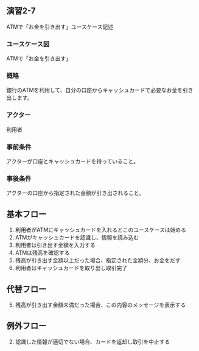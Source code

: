## 演習2-7

ATMで「お金を引き出す」ユースケース記述

### ユースケース図

ATMで「お金を引き出す」

### 概略

銀行のATMを利用して、自分の口座からキャッシュカードで必要なお金を引き出します。

### アクター
利用者

### 事前条件
アクターが口座とキャッシュカードを持っていること。

### 事後条件
アクターの口座から指定された金額が引き出されること。

## 基本フロー
1. 利用者がATMにキャッシュカードを入れるとこのユースケースは始める
2. ATMがキャッシュカードを認識し、情報を読み込む
3. 利用者は引き出す金額を入力する
4. ATMは残高を確認する
5. 残高が引き出す金額以上だった場合、指定された金額分、お金をだす
6. 利用者はキャッシュカードを取り出し取引完了

## 代替フロー
5. 残高が引き出す金額未満だった場合、この内容のメッセージを表示する

## 例外フロー
2. 認識した情報が適切でない場合、カードを返却し取引を中止する


